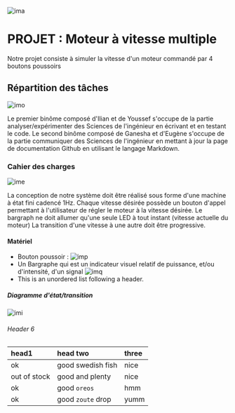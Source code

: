 
![ima](https://image.noelshack.com/fichiers/2018/21/2/1526990275-image123.jpg)
# PROJET : Moteur à vitesse multiple

Notre projet consiste à simuler la vitesse d'un moteur commandé par 4 boutons poussoirs


## Répartition des tâches

![imo](https://image.noelshack.com/fichiers/2018/21/2/1526990490-travail.jpg)

Le premier binôme composé d'Ilian et de Youssef  s'occupe de la partie analyser/expérimenter des Sciences de l'ingénieur en écrivant et en testant le code.
Le second binôme composé de Ganesha et d'Eugène s'occupe de la partie communiquer des Sciences de l'ingénieur en mettant à jour la page de documentation Github en utilisant le langage Markdown.

### Cahier des charges

![ime](https://image.noelshack.com/fichiers/2018/21/2/1526990972-cdc.jpg)

La conception de notre système doit être réalisé sous forme d'une machine à état fini cadencé 1Hz.
Chaque vitesse désirée possède un bouton d'appel permettant à l'utilisateur de régler le moteur à la vitesse désirée. Le bargraph ne doit allumer qu'une seule LED à tout instant (vitesse actuelle du moteur)
La transition d'une vitesse à une autre doit être progressive.



#### Matériel

*   Bouton poussoir : 
![imp](https://image.noelshack.com/fichiers/2018/21/2/1526992643-sans-titre.png)
*    Un Bargraphe qui est un indicateur visuel relatif de puissance, et/ou d'intensité, d'un signal 
![imq](https://image.noelshack.com/fichiers/2018/21/2/1526993414-bargraph.png)
*   This is an unordered list following a header.

##### Diagramme d'état/transition

![imi](https://image.noelshack.com/fichiers/2018/21/4/1527178646-diagramme.png)

###### Header 6

| head1        | head two          | three |
|:-------------|:------------------|:------|
| ok           | good swedish fish | nice  |
| out of stock | good and plenty   | nice  |
| ok           | good `oreos`      | hmm   |
| ok           | good `zoute` drop | yumm  |

